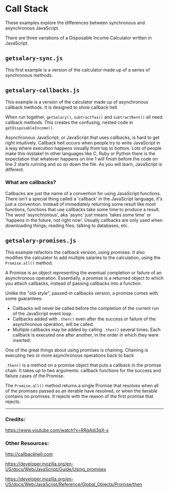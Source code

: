 # Call Stack

These examples explore the differences between synchronous and asynchronous JavaScript. 

There are three variations of a Disposable Income Calculator written in JavaScript.

## `getsalary-sync.js`

This first example is a version of the calculator made up of a series of synchronous methods.

## `getsalary-callbacks.js`

This example is a version of the calculator made up of asynchronous callback methods. It is designed to show callback hell. 

When run together, `getSalary()`, `subtractTax()` and `subtractRent()` all need callback methods. This creates the confusing, nested code in `getDisposableIncome()`.

Asynchronous JavaScript, or JavaScript that uses callbacks, is hard to get right intuitively. Callback hell occurs when people try to write JavaScript in a way where execution happens visually from top to bottom. Lots of people make this mistake! In other languages like C, Ruby or Python there is the expectation that whatever happens on line 1 will finish before the code on line 2 starts running and so on down the file. As you will learn, JavaScript is different.

### What are callbacks?

Callbacks are just the name of a convention for using JavaScript functions. There isn't a special thing called a 'callback' in the JavaScript language, it's just a convention. Instead of immediately returning some result like most functions, functions that use callbacks take some time to produce a result. The word 'asynchronous', aka 'async' just means 'takes some time' or 'happens in the future, not right now'. Usually callbacks are only used when downloading things, reading files, talking to databases, etc.

## `getsalary-promises.js`

This example refactors the callback version, using promises. It also modifies the calculator to add multiple salaries to the calculation, using the `Promise.all()` method.

A Promise is an object representing the eventual completion or failure of an asynchronous operation. Essentially, a promise is a returned object to which you attach callbacks, instead of passing callbacks into a function.

Unlike the "old-style", passed-in callbacks version, a promise comes with some guarantees:

- Callbacks will never be called before the completion of the current run of the JavaScript event loop.
- Callbacks added with `.then()` even after the success or failure of the asynchronous operation, will be called.
- Multiple callbacks may be added by calling `.then()` several times. Each callback is executed one after another, in the order in which they were inserted.

One of the great things about using promises is chaining. Chaining is executing two or more asynchronous operations back to back

`.then()` is a method on a promise object that puts a callback in the promise chain. It takes up to two arguments: callback functions for the success and failure cases of the Promise.

The `Promise.all()` method returns a single Promise that resolves when all of the promises passed as an iterable have resolved, or when the iterable contains no promises. It rejects with the reason of the first promise that rejects.

---

### Credits:

https://www.youtube.com/watch?v=RRgAdi3gX-s

### Other Resources:

http://callbackhell.com

https://developer.mozilla.org/en-US/docs/Web/JavaScript/Guide/Using_promises

https://developer.mozilla.org/en-US/docs/Web/JavaScript/Reference/Global_Objects/Promise/then

